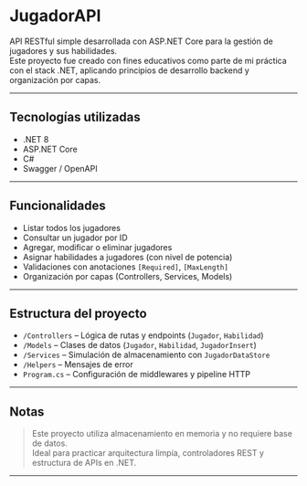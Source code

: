 # JugadorAPI

API RESTful simple desarrollada con ASP.NET Core para la gestión de jugadores y sus habilidades.  
Este proyecto fue creado con fines educativos como parte de mi práctica con el stack .NET, aplicando principios de desarrollo backend y organización por capas.

---

##  Tecnologías utilizadas

- .NET 8
- ASP.NET Core
- C#
- Swagger / OpenAPI

---

##  Funcionalidades

- Listar todos los jugadores
- Consultar un jugador por ID
- Agregar, modificar o eliminar jugadores
- Asignar habilidades a jugadores (con nivel de potencia)
- Validaciones con anotaciones `[Required]`, `[MaxLength]`
- Organización por capas (Controllers, Services, Models)

---

##  Estructura del proyecto

- `/Controllers` – Lógica de rutas y endpoints (`Jugador`, `Habilidad`)
- `/Models` – Clases de datos (`Jugador`, `Habilidad`, `JugadorInsert`)
- `/Services` – Simulación de almacenamiento con `JugadorDataStore`
- `/Helpers` – Mensajes de error
- `Program.cs` – Configuración de middlewares y pipeline HTTP

---

##  Notas

> Este proyecto utiliza almacenamiento en memoria y no requiere base de datos.  
> Ideal para practicar arquitectura limpia, controladores REST y estructura de APIs en .NET.

---
